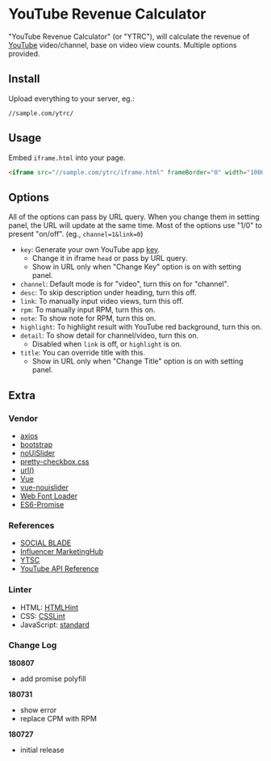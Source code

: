 # YouTube Revenue Calculator

"YouTube Revenue Calculator" (or "YTRC"),
will calculate the revenue of [YouTube](https://www.youtube.com/) video/channel,
base on video view counts.
Multiple options provided.

## Install

Upload everything to your server, eg.:

```text
//sample.com/ytrc/
```

## Usage

Embed `iframe.html` into your page.

```html
<iframe src="//sample.com/ytrc/iframe.html" frameBorder="0" width="1000" height="800"></iframe>
```

## Options

All of the options can pass by URL query.
When you change them in setting panel, the URL will update at the same time.
Most of the options use "1/0" to present "on/off".
(eg., `channel=1&link=0`)

* `key`: Generate your own YouTube app [key](https://console.developers.google.com/).
    * Change it in iframe `head` or pass by URL query.
    * Show in URL only when "Change Key" option is on with setting panel.
* `channel`: Default mode is for "video", turn this on for "channel".
* `desc`: To skip description under heading, turn this off.
* `link`: To manually input video views, turn this off.
* `rpm`: To manually input RPM, turn this on.
* `note`: To show note for RPM, turn this on.
* `highlight`: To highlight result with YouTube red background, turn this on.
* `detail`: To show detail for channel/video, turn this on.
    * Disabled when `link` is off, or `highlight` is on.
* `title`: You can override title with this.
    * Show in URL only when "Change Title" option is on with setting panel.

## Extra

### Vendor

* [axios](https://github.com/axios/axios)
* [bootstrap](https://github.com/twbs/bootstrap)
* [noUiSlider](https://github.com/leongersen/noUiSlider)
* [pretty-checkbox.css](https://github.com/lokesh-coder/pretty-checkbox)
* [url()](https://github.com/websanova/js-url)
* [Vue](https://github.com/vuejs/vue)
* [vue-nouislider](https://github.com/horans/vue-nouislider)
* [Web Font Loader](https://github.com/typekit/webfontloader)
* [ES6-Promise](https://github.com/stefanpenner/es6-promise)

### References

* [SOCIAL BLADE](https://socialblade.com/youtube/youtube-money-calculator)
* [Influencer MarketingHub](https://influencermarketinghub.com/youtube-money-calculator/)
* [YTSC](https://subscribercounter.com/)
* [YouTube API Reference](https://developers.google.com/youtube/v3/docs/)

### Linter

* HTML: [HTMLHint](https://github.com/yaniswang/HTMLHint)
* CSS: [CSSLint](https://github.com/CSSLint/csslint)
* JavaScript: [standard](https://github.com/standard/standard)

### Change Log

__180807__

* add promise polyfill

__180731__

* show error
* replace CPM with RPM

__180727__

* initial release